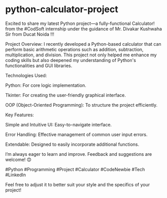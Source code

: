 # python-calculator-project
Excited to share my latest Python project—a fully-functional Calculator! from the #CodSoft internship under the guidance of Mr. Divakar Kushwaha Sir from Ducat Noida !!!

 Project Overview: I recently developed a Python-based calculator that can perform basic arithmetic operations such as addition, subtraction, multiplication, and division. This project not only helped me enhance my coding skills but also deepened my understanding of Python's functionalities and GUI libraries.

 Technologies Used:

Python: For core logic implementation.

Tkinter: For creating the user-friendly graphical interface.

OOP (Object-Oriented Programming): To structure the project efficiently.

 Key Features:

Simple and Intuitive UI: Easy-to-navigate interface.

Error Handling: Effective management of common user input errors.

Extendable: Designed to easily incorporate additional functions.

I’m always eager to learn and improve. Feedback and suggestions are welcome! 😊

#Python #Programming #Project #Calculator #CodeNewbie #Tech #LinkedIn

Feel free to adjust it to better suit your style and the specifics of your project! 
